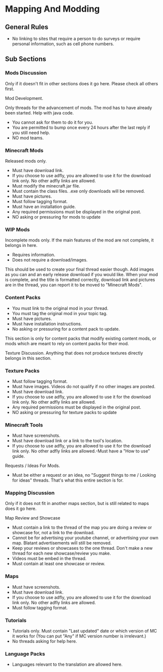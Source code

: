 # Mapping And Modding

## General Rules

* No linking to sites that require a person to do surveys or require personal information, such as cell phone numbers.

## Sub Sections

### Mods Discussion

Only if it doesn't fit in other sections does it go here. Please check all others first.

Mod Development.

Only threads for the advancement of mods. The mod has to have already been started. Help with java code. 

* You cannot ask for them to do it for you.
* You are permitted to bump once every 24 hours after the last reply if you still need help.
* NO mod teams.

### Minecraft Mods

Released mods only. 

* Must have download link.
* If you choose to use adfly, you are allowed to use it for the download link only. No other adfly links are allowed.
* Must modify the minecraft.jar file.
* Must contain the class files. .exe only downloads will be removed.
* Must have pictures.
* Must follow tagging format.
* Must have an installation guide.
* Any required permissions must be displayed in the original post.
* NO asking or pressuring for mods to update

### WIP Mods

Incomplete mods only. If the main features of the mod are not complete, it belongs in here.

* Requires information.
* Does not require a download/images.

This should be used to create your final thread easier though. Add images as you can and an early release download if you would like.
When your mod is complete, and the title is formatted correctly, download link and pictures are in the thread, you can report it to be moved to "Minecraft Mods".


### Content Packs

* You must link to the original mod in your thread.
* You must tag the original mod in your topic tag.
* Must have pictures.
* Must have installation instructions.
* No asking or pressuring for a content pack to update.

This section is only for content packs that modify existing content mods, or mods which are meant to rely on content packs for their mod.


Texture Discussion.
Anything that does not produce textures directly belongs in this section.


### Texture Packs

* Must follow tagging format.
* Must have images. Videos do not qualify if no other images are posted.
* Must have download link.
* If you choose to use adfly, you are allowed to use it for the download link only. No other adfly links are allowed.
* Any required permissions must be displayed in the original post.
* NO asking or pressuring for texture packs to update

### Minecraft Tools

* Must have screenshots.
* Must have download link or a link to the tool's location.
* If you choose to use adfly, you are allowed to use it for the download link only. No other adfly links are allowed.-Must have a "How to use" guide.

Requests / Ideas For Mods.

* Must be either a request or an idea, no "Suggest things to me / Looking for ideas" threads. That's what this entire section is for.

### Mapping Discussion

Only if it does not fit in another maps section, but is still related to maps does it go here.

Map Review and Showcase

* Must contain a link to the thread of the map you are doing a review or showcase for, not a link to the download.
* Cannot be for advertising your youtube channel, or advertising your own map. Blatant advertisements will still be removed.
* Keep your reviews or showcases to the one thread. Don't make a new thread for each new showcase/review you make.
* Videos must be embed in the thread.
* Must contain at least one showcase or review.

### Maps

* Must have screenshots.
* Must have download link.
* If you choose to use adfly, you are allowed to use it for the download link only. No other adfly links are allowed.
* Must follow tagging format.

### Tutorials

* Tutorials only. Must contain "Last updated" date or which version of MC it works for (You can put "Any" if MC version number is irrelevant.)
* No threads asking for help here.

### Language Packs

* Languages relevant to the translation are allowed here.